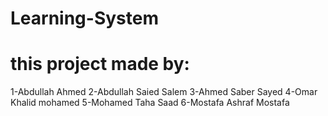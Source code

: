 # Learning-System
# this project made by:
1-Abdullah Ahmed 
2-Abdullah Saied Salem 
3-Ahmed Saber Sayed 
4-Omar Khalid mohamed 
5-Mohamed Taha Saad 
6-Mostafa Ashraf Mostafa 
